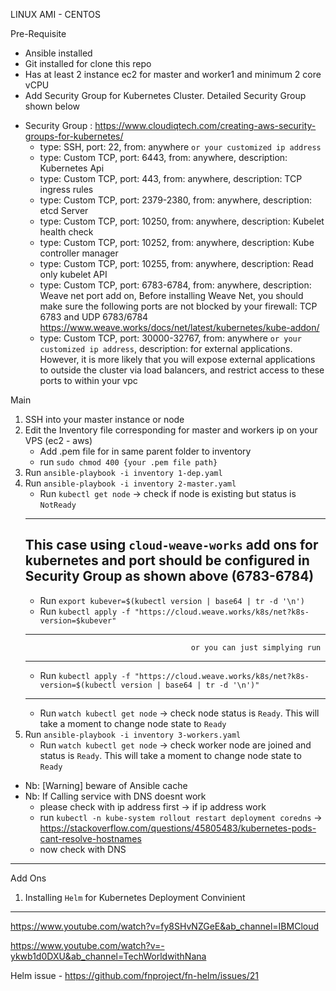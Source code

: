 LINUX AMI - CENTOS

Pre-Requisite
- Ansible installed
- Git installed for clone this repo
- Has at least 2 instance ec2 for master and worker1 and minimum 2 core vCPU
- Add Security Group for Kubernetes Cluster. Detailed Security Group shown below

+ Security Group : https://www.cloudiqtech.com/creating-aws-security-groups-for-kubernetes/
    - type: SSH, port: 22, from: anywhere `or your customized ip address`
    - type: Custom TCP, port: 6443, from: anywhere, description: Kubernetes Api
    - type: Custom TCP, port: 443, from: anywhere, description: TCP ingress rules
    - type: Custom TCP, port: 2379-2380, from: anywhere, description: etcd Server
    - type: Custom TCP, port: 10250, from: anywhere, description: Kubelet health check
    - type: Custom TCP, port: 10252, from: anywhere, description: Kube controller manager
    - type: Custom TCP, port: 10255, from: anywhere, description: Read only kubelet API
    - type: Custom TCP, port: 6783-6784, from: anywhere, description: Weave net port add on, Before installing Weave Net, you should make sure the following ports are not blocked by your firewall: TCP 6783 and UDP 6783/6784 https://www.weave.works/docs/net/latest/kubernetes/kube-addon/
    - type: Custom TCP, port: 30000-32767, from: anywhere `or your customized ip address`, description: for external applications. However, it is more likely that you will expose external applications to outside the cluster via load balancers, and restrict access to these ports to within your vpc

Main
1. SSH into your master instance or node
1. Edit the Inventory file corresponding for master and workers ip on your VPS (ec2 - aws)
    - Add .pem file for in same parent folder to inventory
    - run `sudo chmod 400 {your .pem file path}`
2. Run `ansible-playbook -i inventory 1-dep.yaml`
3. Run `ansible-playbook -i inventory 2-master.yaml`
    - Run `kubectl get node` -> check if node is existing but status is `NotReady`
    -------------------------------------------------------------------------------------------------------------------------------------------
    This case using `cloud-weave-works` add ons for kubernetes and port should be configured in Security Group as shown above (6783-6784)
    ---
    - Run `export kubever=$(kubectl version | base64 | tr -d '\n')`
    - Run `kubectl apply -f "https://cloud.weave.works/k8s/net?k8s-version=$kubever"`
    ----------------------------------------------------------------------------------------------------------------
                                            or you can just simplying run
    ----------------------------------------------------------------------------------------------------------------
    - Run `kubectl apply -f "https://cloud.weave.works/k8s/net?k8s-version=$(kubectl version | base64 | tr -d '\n')"`
    -------------------------------------------------------------------------------------------------------------------------------------------
    - Run `watch kubectl get node` -> check node status is `Ready`. This will take a moment to change node state to `Ready`
4. Run `ansible-playbook -i inventory 3-workers.yaml`
    - Run `watch kubectl get node` -> check worker node are joined and status is `Ready`. This will take a moment to change node state to `Ready`

- Nb: [Warning] beware of Ansible cache
- Nb: If Calling service with DNS doesnt work
    - please check with ip address first -> if ip address work
    - run `kubectl -n kube-system rollout restart deployment coredns` -> https://stackoverflow.com/questions/45805483/kubernetes-pods-cant-resolve-hostnames
    - now check with DNS


-------------------------------------------------------------------------------------------------------------------------------------------
Add Ons
1. Installing `Helm` for Kubernetes Deployment Convinient
-------------------------------------------------------------------------------------------------------------------------------------------

https://www.youtube.com/watch?v=fy8SHvNZGeE&ab_channel=IBMCloud

https://www.youtube.com/watch?v=-ykwb1d0DXU&ab_channel=TechWorldwithNana

Helm issue - https://github.com/fnproject/fn-helm/issues/21
